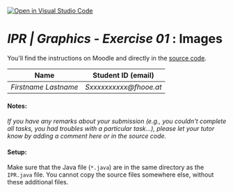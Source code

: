 [![Open in Visual Studio Code](https://classroom.github.com/assets/open-in-vscode-c66648af7eb3fe8bc4f294546bfd86ef473780cde1dea487d3c4ff354943c9ae.svg)](https://classroom.github.com/online_ide?assignment_repo_id=9506545&assignment_repo_type=AssignmentRepo)
# *IPR | Graphics - Exercise 01* : Images

You'll find the instructions on Moodle and directly in the [source code](./Images.java).


| Name                 | Student ID (email)      |
|----------------------|-------------------------|
| _Firstname Lastname_ | _Sxxxxxxxxxx@fhooe.at_  |




#### Notes:

_If you have any remarks about your submission (e.g., you couldn't complete all tasks, you had troubles with a particular task...), please let your tutor know by adding a comment here or in the source code._


#### Setup:
Make sure that the Java file (`*.java`) are in the same directory as the `IPR.java` file. You cannot copy the source files somewhere else, without these additional files.